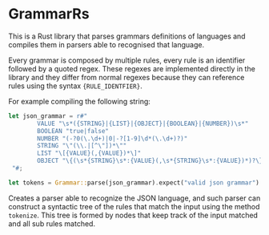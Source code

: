 # GrammarRs

This is a Rust library that parses grammars definitions of languages and compiles them in parsers able to recognised that language.

Every grammar is composed by multiple rules, every rule is an identifier followed by a quoted regex. These regexes are implemented directly in the library and they differ from normal regexes because they can reference rules using the syntax ```{RULE_IDENTFIER}```.


For example compiling the following string:
```rust
let json_grammar = r#"
        VALUE "\s*({STRING}|{LIST}|{OBJECT}|{BOOLEAN}|{NUMBER})\s*"
        BOOLEAN "true|false"
        NUMBER "(-?0(\.\d+)|0|-?[1-9]\d*(\.\d+)?)"
        STRING "\"(\\.|[^\"])*\""
        LIST "\[{VALUE}(,{VALUE})*\]"
        OBJECT "\{(\s*{STRING}\s*:{VALUE}(,\s*{STRING}\s*:{VALUE})*)?\}"
 "#;

let tokens = Grammar::parse(json_grammar).expect("valid json grammar").tokenize("{\"@\" : 2, \"#\": [true, [4, 3]]  }");
```
Creates a parser able to recognize the JSON language, and such parser can construct a syntactic tree of the rules that match the input using the method ```tokenize```. This tree is formed by nodes that keep track of the input matched and all sub rules matched.
